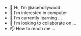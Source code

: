 - 👋 Hi, I’m @acehollywood
- 👀 I’m interested in computer
- 🌱 I’m currently learning ...
- 💞️ I’m looking to collaborate on ...
- 📫 How to reach me ...

<!---
acehollywood/acehollywood is a ✨ special ✨ repository because its `README.md` (this file) appears on your GitHub profile.
You can click the Preview link to take a look at your changes.
--->
